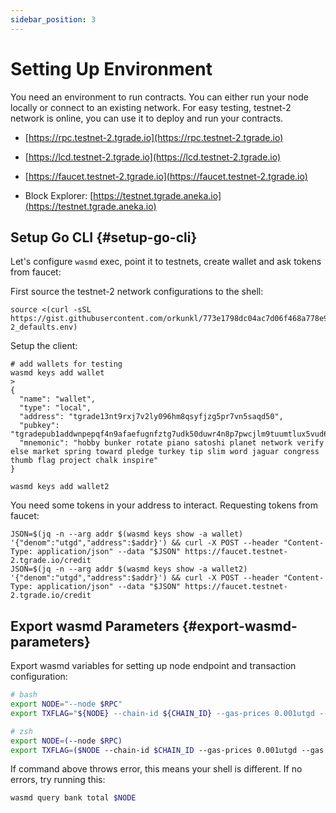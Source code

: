 ```yaml
---
sidebar_position: 3
---
```


# Setting Up Environment

You need an environment to run contracts. You can either run your node locally or connect to an existing network. For
easy testing, testnet-2 network is online, you can use it to deploy and run your contracts.

- [https://rpc.testnet-2.tgrade.io](https://rpc.testnet-2.tgrade.io)
- [https://lcd.testnet-2.tgrade.io](https://lcd.testnet-2.tgrade.io)
- [https://faucet.testnet-2.tgrade.io](https://faucet.testnet-2.tgrade.io)

- Block Explorer: [https://testnet.tgrade.aneka.io](https://testnet.tgrade.aneka.io)

## Setup Go CLI {#setup-go-cli}

Let's configure `wasmd` exec, point it to testnets, create wallet and ask tokens from faucet:

First source the testnet-2 network configurations to the shell:

```shell
source <(curl -sSL https://gist.githubusercontent.com/orkunkl/773e1798dc04ac7d06f468a778e90db6/raw/747290af38420138c1179ec3ce7d89f28e3accca/testnet-2_defaults.env)
```

Setup the client:

```shell
# add wallets for testing
wasmd keys add wallet
>
{
  "name": "wallet",
  "type": "local",
  "address": "tgrade13nt9rxj7v2ly096hm8qsyfjzg5pr7vn5saqd50",
  "pubkey": "tgradepub1addwnpepqf4n9afaefugnfztg7udk50duwr4n8p7pwcjlm9tuumtlux5vud6qvfgp9g",
  "mnemonic": "hobby bunker rotate piano satoshi planet network verify else market spring toward pledge turkey tip slim word jaguar congress thumb flag project chalk inspire"
}

wasmd keys add wallet2
```

You need some tokens in your address to interact. 
Requesting tokens from faucet:

```shell
JSON=$(jq -n --arg addr $(wasmd keys show -a wallet) '{"denom":"utgd","address":$addr}') && curl -X POST --header "Content-Type: application/json" --data "$JSON" https://faucet.testnet-2.tgrade.io/credit
JSON=$(jq -n --arg addr $(wasmd keys show -a wallet2) '{"denom":"utgd","address":$addr}') && curl -X POST --header "Content-Type: application/json" --data "$JSON" https://faucet.testnet-2.tgrade.io/credit
```

## Export wasmd Parameters {#export-wasmd-parameters}

Export wasmd variables for setting up node endpoint and transaction configuration:

```bash
# bash
export NODE="--node $RPC"
export TXFLAG="${NODE} --chain-id ${CHAIN_ID} --gas-prices 0.001utgd --gas auto --gas-adjustment 1.3"

# zsh
export NODE=(--node $RPC)
export TXFLAG=($NODE --chain-id $CHAIN_ID --gas-prices 0.001utgd --gas auto --gas-adjustment 1.3)
```

If command above throws error, this means your shell is different. If no errors, try running this:

```bash
wasmd query bank total $NODE
```
